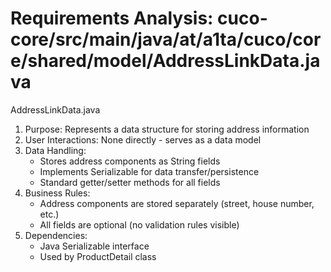 # Requirements Analysis: cuco-core/src/main/java/at/a1ta/cuco/core/shared/model/AddressLinkData.java

AddressLinkData.java
1. Purpose: Represents a data structure for storing address information
2. User Interactions: None directly - serves as a data model
3. Data Handling:
   - Stores address components as String fields
   - Implements Serializable for data transfer/persistence
   - Standard getter/setter methods for all fields
4. Business Rules:
   - Address components are stored separately (street, house number, etc.)
   - All fields are optional (no validation rules visible)
5. Dependencies:
   - Java Serializable interface
   - Used by ProductDetail class